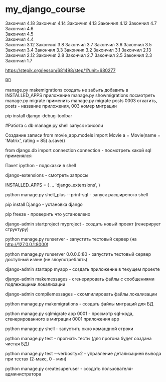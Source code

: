 # my_django_course

Закончил 4.18 
Закончил 4.14 
Закончил 4.13 
Закончил 4.12 
Закончил 4.7 
Закончил 4.6  
Закончил 4.5  
Закончил 4.4  
Закончил 3.12
Закончил 3.8
Закончил 3.7
Закончил 3.6
Закончил 3.5
Закончил 3.4
Закончил 3.3
Закончил 3.2
Закончил 3.1
Закончил 2.13   
Закончил 2.12
Закончил 2.8
Закончил 2.7
Закончил 2.5
Закончил 2.3
Закончил 1.7

https://stepik.org/lesson/681498/step/1?unit=680277


BD

manage.py makemigrations создать  не забыть добавить в INSTALLED_APPS приложение
manage.py showmigrations посмотреть
manage.py migrate применить
manage.py migrate posts 0003 откатить, posts - название приложения, 003 номер миграции 


pip install django-debug-toolbar

#Работа с db
manage.py shell запуск консоли 

Создание записи
from movie_app.models import Movie
a = Movie(name = 'Matrix', rating = 85)
a.save()

from django.db import connection
connection - посмотреть какой sql применялся

Пакет ipython - подсказки в shell

django-extensions - смотреть запросы

INSTALLED_APPS = (
    ...
    'django_extensions',
)

python manage.py shell_plus --print-sql - запуск расширеного shell



pip install Django - установка django

pip freeze - проверить что установлено

django-admin startproject myproject   - создать новый проект (генерирует структуру)

python manage.py runserver            - запустить тестовый сервер (на http://127.0.0.1:8000)

python manage.py runserver 0.0.0.0:80 - запустить тестовый сервер доступный извне (не 
                                        злоупотреблять)

django-admin startapp myapp           - создать приложение в текущем проекте

django-admin makemessages             - сгенерировать файлы с сообщениями подлежащими локализации

django-admin compilemessages          - скомпилировать файлы локализации

python manage.py makemigrations       - создать файлы миграций для БД

python manage.py sqlmigrate app 0001  - просмотр sql-кода, сгенерированного в миграции 0001 
                                        приложения app

python manage.py shell                - запустить окно командной строки

python manage.py test                 - прогнать тесты (для прогона будет создана чистая БД)

python manage.py test --verbosity=2   - управление детализацией вывода при тестах (2-макс, 0 - мин)

python manage.py createsuperuser      - создать пользователя-администратора